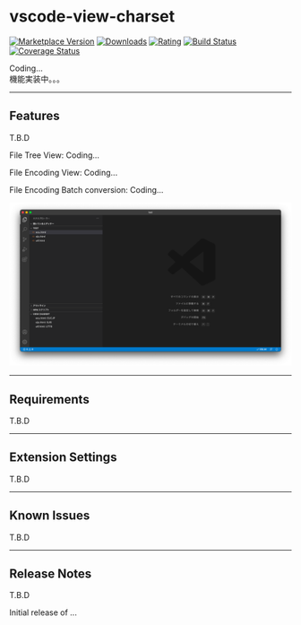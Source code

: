 # vscode-view-charset

[![Marketplace Version](https://vsmarketplacebadge.apphb.com/version-short/long-kudo.vscode-view-charset.svg)](https://marketplace.visualstudio.com/items?itemName=long-kudo.vscode-view-charset) 
[![Downloads](https://vsmarketplacebadge.apphb.com/downloads-short/long-kudo.vscode-view-charset.svg)](https://marketplace.visualstudio.com/items?itemName=long-kudo.vscode-view-charset) 
[![Rating](https://vsmarketplacebadge.apphb.com/rating-short/long-kudo.vscode-view-charset.svg)](https://marketplace.visualstudio.com/items?itemName=long-kudo.vscode-view-charset) 
[![Build Status](https://travis-ci.com/long-kudo/vscode-view-charset.svg?branch=main)](https://travis-ci.com/long-kudo/vscode-view-charset)
[![Coverage Status](https://coveralls.io/repos/github/long-kudo/vscode-view-charset/badge.svg?branch=main)](https://coveralls.io/github/long-kudo/vscode-view-charset?branch=main)

Coding...  
機能実装中。。。

----
## Features

T.B.D

File Tree View:
Coding...  

File Encoding View:
Coding...  

File Encoding Batch conversion:
Coding...  

![view](images/view.png)

---
## Requirements

T.B.D

---

## Extension Settings

T.B.D

---
## Known Issues

T.B.D

---

## Release Notes

T.B.D

Initial release of ...


